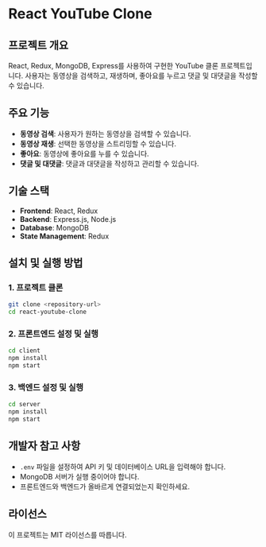 # React YouTube Clone

## 프로젝트 개요
React, Redux, MongoDB, Express를 사용하여 구현한 YouTube 클론 프로젝트입니다. 사용자는 동영상을 검색하고, 재생하며, 좋아요를 누르고 댓글 및 대댓글을 작성할 수 있습니다.

## 주요 기능
- **동영상 검색**: 사용자가 원하는 동영상을 검색할 수 있습니다.
- **동영상 재생**: 선택한 동영상을 스트리밍할 수 있습니다.
- **좋아요**: 동영상에 좋아요를 누를 수 있습니다.
- **댓글 및 대댓글**: 댓글과 대댓글을 작성하고 관리할 수 있습니다.

## 기술 스택
- **Frontend**: React, Redux
- **Backend**: Express.js, Node.js
- **Database**: MongoDB
- **State Management**: Redux

## 설치 및 실행 방법
### 1. 프로젝트 클론
```sh
git clone <repository-url>
cd react-youtube-clone
```

### 2. 프론트엔드 설정 및 실행
```sh
cd client
npm install
npm start
```

### 3. 백엔드 설정 및 실행
```sh
cd server
npm install
npm start
```

## 개발자 참고 사항
- `.env` 파일을 설정하여 API 키 및 데이터베이스 URL을 입력해야 합니다.
- MongoDB 서버가 실행 중이어야 합니다.
- 프론트엔드와 백엔드가 올바르게 연결되었는지 확인하세요.

## 라이선스
이 프로젝트는 MIT 라이선스를 따릅니다.
